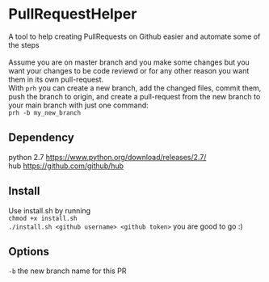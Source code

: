 # PullRequestHelper
A tool to help creating PullRequests on Github easier and automate some of the steps
<br><br>
Assume you are on master branch and you make some changes but you want your changes to be code reviewd or for any other reason you want them in its own pull-request.<br>
With ```prh``` you can create a new branch, add the changed files, commit them, push the branch to origin, and create a pull-request from the new branch to your main branch with just one command:<br>
```prh -b my_new_branch```<br>

## Dependency
python 2.7 https://www.python.org/download/releases/2.7/<br>
hub https://github.com/github/hub<br>

## Install
Use install.sh by running<br>
```chmod +x install.sh```<br>
```./install.sh <github username> <github token>```
you are good to go :)

## Options
```-b``` the new branch name for this PR<br>
